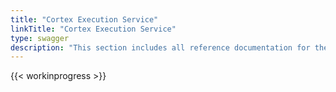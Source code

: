 ```yaml
---
title: "Cortex Execution Service"
linkTitle: "Cortex Execution Service"
type: swagger
description: "This section includes all reference documentation for the APIs exposed by the Cortex Execution Service."
---
```


{{< workinprogress >}}
